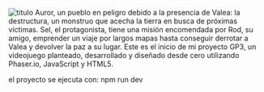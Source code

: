 ![titulo](https://github.com/devdanielmoreno/Auror-FinalProyectDAW/assets/129606704/aeae0d45-5610-4644-ad5f-35f5cb5617ab)
Auror, un pueblo en peligro debido a la presencia de Valea: la destructura, un monstruo que acecha la tierra en busca de próximas víctimas. Sel, el protagonista, tiene una misión encomendada por Rod, su amigo, emprender un viaje por largos mapas hasta conseguir derrotar a Valea y devolver la paz a su lugar. Este es el inicio de mi proyecto GP3, un videojuego planteado, desarrollado y diseñado desde cero utilizando Phaser.io, JavaScript y HTML5. 

el proyecto se ejecuta con: npm run dev

